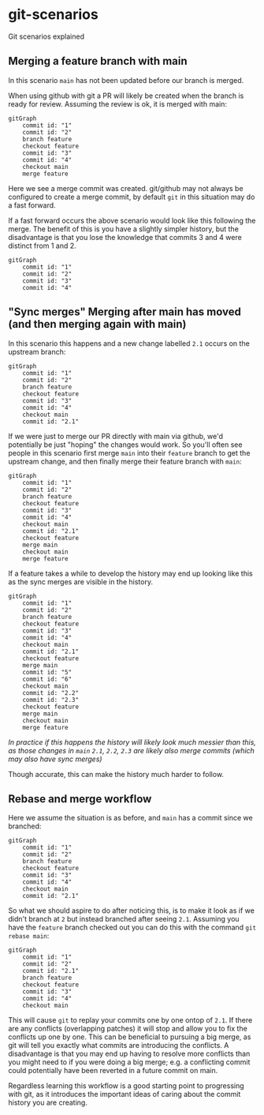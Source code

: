 # git-scenarios

Git scenarios explained

## Merging a feature branch with main

In this scenario `main` has not been updated before our branch is merged.

When using github with git a PR will likely be created when the branch is ready for review.  Assuming the review is ok, it is merged with main:

```mermaid
gitGraph
    commit id: "1"
    commit id: "2"
    branch feature
    checkout feature
    commit id: "3"
    commit id: "4"
    checkout main
    merge feature
```

Here we see a merge commit was created.  git/github may not always be configured to create a merge commit, by default `git` in this situation may do a fast forward.

If a fast forward occurs the above scenario would look like this following the merge.  The benefit of this is you have a slightly simpler history, but the disadvantage is that you lose the knowledge that commits 3 and 4 were distinct from 1 and 2.

```mermaid
gitGraph
    commit id: "1"
    commit id: "2"
    commit id: "3"
    commit id: "4"
```

## "Sync merges" Merging after main has moved (and then merging again with main)

In this scenario this happens and a new change labelled `2.1` occurs on the upstream branch:

```mermaid
gitGraph
    commit id: "1"
    commit id: "2"
    branch feature
    checkout feature
    commit id: "3"
    commit id: "4"
    checkout main
    commit id: "2.1"
```

If we were just to merge our PR directly with main via github, we'd potentially be just "hoping" the changes would work.  So you'll often see people in this scenario first merge `main` into their `feature` branch to get the upstream change, and then finally merge their feature branch with `main`:


```mermaid
gitGraph
    commit id: "1"
    commit id: "2"
    branch feature
    checkout feature
    commit id: "3"
    commit id: "4"
    checkout main
    commit id: "2.1"
    checkout feature
    merge main
    checkout main
    merge feature
```

If a feature takes a while to develop the history may end up looking like this as the sync merges are visible in the history.  

```mermaid
gitGraph
    commit id: "1"
    commit id: "2"
    branch feature
    checkout feature
    commit id: "3"
    commit id: "4"
    checkout main
    commit id: "2.1"
    checkout feature
    merge main
    commit id: "5"
    commit id: "6"
    checkout main
    commit id: "2.2"
    commit id: "2.3"
    checkout feature
    merge main
    checkout main
    merge feature
```

_In practice if this happens the history will likely look much messier than this, as those changes in `main` `2.1`, `2.2`, `2.3` are likely also merge commits (which may also have sync merges)_

Though accurate, this can make the history much harder to follow.

## Rebase and merge workflow

Here we assume the situation is as before, and `main` has a commit since we branched:

```mermaid
gitGraph
    commit id: "1"
    commit id: "2"
    branch feature
    checkout feature
    commit id: "3"
    commit id: "4"
    checkout main
    commit id: "2.1"
```

So what we should aspire to do after noticing this, is to make it look as if we didn't branch at `2` but instead branched after seeing `2.1`.  Assuming you have the `feature` branch checked out you can do this with the command `git rebase main`:

```mermaid
gitGraph
    commit id: "1"
    commit id: "2"
    commit id: "2.1"
    branch feature
    checkout feature
    commit id: "3"
    commit id: "4"
    checkout main
```

This will cause `git` to replay your commits one by one ontop of `2.1`.  If there are any conflicts (overlapping patches) it will stop and allow you to fix the conflicts up one by one.  This can be beneficial to pursuing a big merge, as git will tell you exactly what commits are introducing the conflicts.  A disadvantage is that you may end up having to resolve more conflicts than you might need to if you were doing a big merge; e.g. a conflicting commit could potentially have been reverted in a future commit on main.

Regardless learning this workflow is a good starting point to progressing with git, as it introduces the important ideas of caring about the commit history you are creating.
